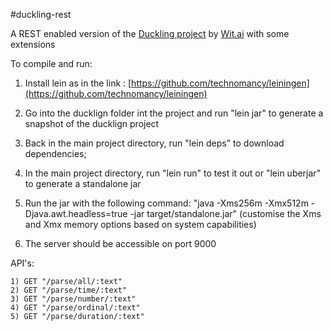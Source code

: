 #duckling-rest

A REST enabled version of the [Duckling project](https://github.com/wit-ai/duckling) by [Wit.ai](https://wit.ai) with some extensions

To compile and run:

  1) Install lein as in the link : [https://github.com/technomancy/leiningen](https://github.com/technomancy/leiningen)

  2) Go into the ducklign folder int the project and run "lein jar" to generate a snapshot of the ducklign project

  3) Back in the main project directory, run "lein deps" to download dependencies;
  
  4) In the main project directory, run "lein run" to test it out or "lein uberjar" to generate a standalone jar
  
  5) Run the jar with the following command: "java -Xms256m -Xmx512m -Djava.awt.headless=true -jar target/standalone.jar" (customise the Xms and Xmx memory options based on system capabilities)
  
  6) The server should be accessible on port 9000

API's:
	
	1) GET "/parse/all/:text"
	2) GET "/parse/time/:text"
	3) GET "/parse/number/:text"
	4) GET "/parse/ordinal/:text"
	5) GET "/parse/duration/:text"
 
